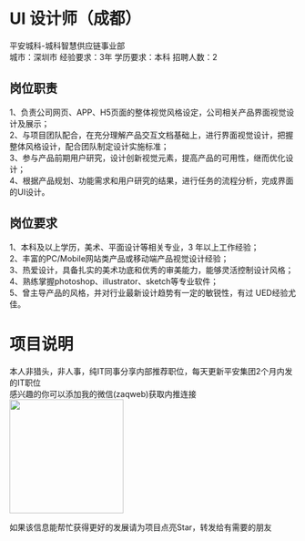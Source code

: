 # UI 设计师（成都）
平安城科-城科智慧供应链事业部  
城市：深圳市 经验要求：3年 学历要求：本科  招聘人数：2

## 岗位职责
1、负责公司网页、APP、H5页面的整体视觉风格设定，公司相关产品界面视觉设计及展示；   
2、与项目团队配合，在充分理解产品交互文档基础上，进行界面视觉设计，把握整体风格设计，配合团队制定设计实施标准；   
3、参与产品前期用户研究，设计创新视觉元素，提高产品的可用性，继而优化设计；   
4、根据产品规划、功能需求和用户研究的结果，进行任务的流程分析，完成界面的UI设计。

## 岗位要求
1、本科及以上学历，美术、平面设计等相关专业，3 年以上工作经验；   
2、丰富的PC/Mobile网站类产品或移动端产品视觉设计经验；   
3、热爱设计，具备扎实的美术功底和优秀的审美能力，能够灵活控制设计风格；   
4、熟练掌握photoshop、illustrator、sketch等专业软件；   
5、曾主导产品的风格，并对行业最新设计趋势有一定的敏锐性，有过 UED经验尤佳。

# 项目说明

本人非猎头，非人事，纯IT同事分享内部推荐职位，每天更新平安集团2个月内发的IT职位  
感兴趣的你可以添加我的微信(zaqweb)获取内推连接  
<img src="https://github.com/zaqweb/PA-IT-JOBS/blob/master/WechatICode.jpeg"  height="200" width="200">

如果该信息能帮忙获得更好的发展请为项目点亮Star，转发给有需要的朋友




